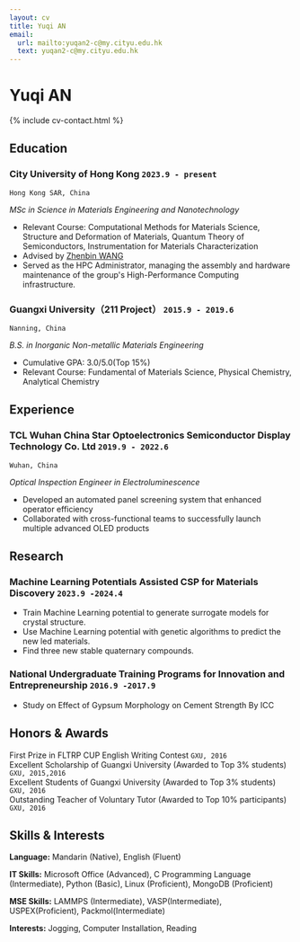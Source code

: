 ```yaml
---
layout: cv
title: Yuqi AN
email:
  url: mailto:yuqan2-c@my.cityu.edu.hk
  text: yuqan2-c@my.cityu.edu.hk
---
```


# Yuqi **AN**

<!--
include contact information from the front matter
Supported arguments:
    - homepage: url, text
    - phone
    - email
-->

{% include cv-contact.html %}

## Education

### **City University of Hong Kong** `2023.9 - present`

```
Hong Kong SAR, China
```

*MSc in Science in Materials Engineering and Nanotechnology*
- Relevant Course: Computational Methods for Materials Science, Structure and Deformation of Materials, Quantum Theory of Semiconductors, Instrumentation for Materials Characterization
- Advised by [Zhenbin WANG](https://www.cityu.edu.hk/mse/people/mse-faculty/wang-zhenbin)
- Served as the HPC Administrator, managing the assembly and hardware maintenance of the group's High-Performance Computing infrastructure.

### **Guangxi University（211 Project）** `2015.9 - 2019.6`

```
Nanning, China
```

*B.S. in Inorganic Non-metallic Materials Engineering*
- Cumulative GPA: 3.0/5.0(Top 15%)
- Relevant Course: Fundamental of Materials Science, Physical Chemistry, Analytical Chemistry

## Experience

### **TCL Wuhan China Star Optoelectronics Semiconductor Display Technology Co. Ltd** `2019.9 - 2022.6`

```
Wuhan, China
```

*Optical Inspection Engineer in Electroluminescence*
- Developed an automated panel screening system that enhanced operator efficiency
- Collaborated with cross-functional teams to successfully launch multiple advanced OLED products


## Research 

### **Machine Learning Potentials Assisted CSP for Materials Discovery** `2023.9 -2024.4`
- Train Machine Learning potential to generate surrogate models for crystal structure.
- Use Machine Learning potential with genetic algorithms to predict the new led materials.
- Find three new stable quaternary compounds.

### **National Undergraduate Training Programs for Innovation and Entrepreneurship** `2016.9 -2017.9`
- Study on Effect of Gypsum Morphology on Cement Strength By ICC

## Honors & Awards

First Prize in FLTRP CUP English Writing Contest `GXU, 2016` <br>
Excellent Scholarship of Guangxi University (Awarded to Top 3% students) `GXU, 2015,2016` <br>
Excellent Students of Guangxi University (Awarded to Top 3% students) `GXU, 2016` <br>
Outstanding Teacher of Voluntary Tutor (Awarded to Top 10% participants) `GXU, 2016` <br>

## Skills & Interests

**Language:** Mandarin (Native), English (Fluent)

**IT Skills:** Microsoft Office (Advanced), C Programming Language (Intermediate), Python (Basic), Linux (Proficient), MongoDB (Proficient)

**MSE Skills:** LAMMPS (Intermediate), VASP(Intermediate), USPEX(Proficient), Packmol(Intermediate)

**Interests:** Jogging, Computer Installation, Reading


<!-- ### Footer

Last updated: May 2024 -->
